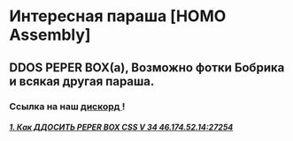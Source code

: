 <DOCTYPE html>
<html>
<head>
<title> UH</title>
<link href="style.css" rel="stylesheet" type="text/css"/>
</head>
<body>
          <h1> <a>  Интересная параша [HOMO Assembly] </a> </h1>
      <h2><a1> DDOS PEPER BOX(а), </a1> <a2 id="fuck"> Возможно фотки Бобрика и всякая другая параша. </a2> </h2>
    <h3>Ссылка на наш <a href= "https://discordapp.com/invite/djhDbcS"> дискорд </a>!</h3>    
<h5> <a id="sas" href= "https://princephobos.github.io/">1. Как ДДОСИТЬ PEPER BOX CSS V 34 46.174.52.14:27254</a> </h5>                 
</body>
</html>
           
                
